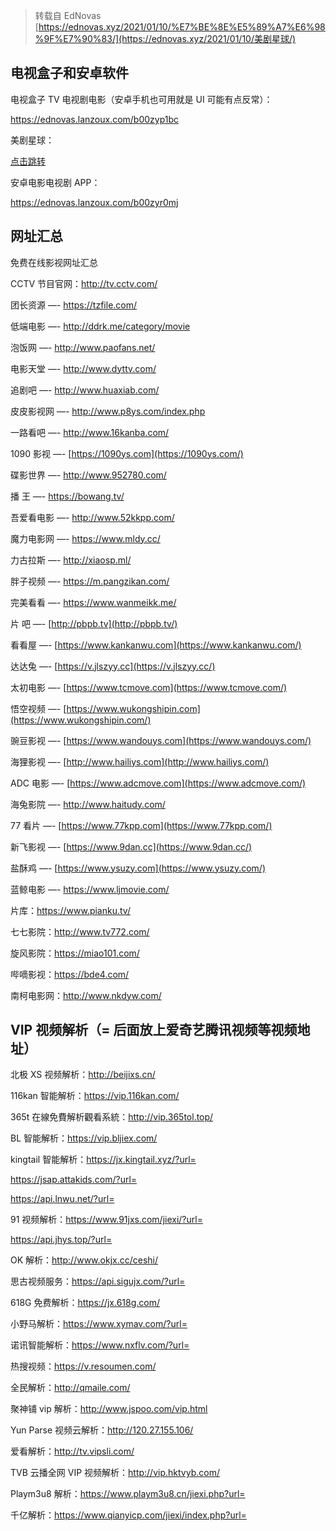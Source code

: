 > 转载自 EdNovas [https://ednovas.xyz/2021/01/10/%E7%BE%8E%E5%89%A7%E6%98%9F%E7%90%83/](https://ednovas.xyz/2021/01/10/美剧星球/)

## 电视盒子和安卓软件

电视盒子 TV 电视剧电影（安卓手机也可用就是 UI 可能有点反常）：

https://ednovas.lanzoux.com/b00zyp1bc

美剧星球：

[点击跳转](https://ednovas.xyz/2021/01/10/美剧星球/)

安卓电影电视剧 APP：

https://ednovas.lanzoux.com/b00zyr0mj

## 网址汇总

免费在线影视网址汇总

CCTV 节目官网：http://tv.cctv.com/

团长资源 —- https://tzfile.com/

低端电影 —- http://ddrk.me/category/movie

泡饭网 —- http://www.paofans.net/

电影天堂 —- http://www.dyttv.com/

追剧吧 —- http://www.huaxiab.com/

皮皮影视网 —- http://www.p8ys.com/index.php

一路看吧 —- http://www.16kanba.com/

1090 影视 —- [https://1090ys.com](https://1090ys.com/)

碟影世界 —- http://www.952780.com/

播 王 —- https://bowang.tv/

吾爱看电影 —- http://www.52kkpp.com/

魔力电影网 —- https://www.mldy.cc/

力古拉斯 —- http://xiaosp.ml/

胖子视频 —- https://m.pangzikan.com/

完美看看 —- https://www.wanmeikk.me/

片 吧 —- [http://pbpb.tv](http://pbpb.tv/)

看看屋 —- [https://www.kankanwu.com](https://www.kankanwu.com/)

达达兔 —- [https://v.jlszyy.cc](https://v.jlszyy.cc/)

太初电影 —- [https://www.tcmove.com](https://www.tcmove.com/)

悟空视频 —- [https://www.wukongshipin.com](https://www.wukongshipin.com/)

豌豆影视 —- [https://www.wandouys.com](https://www.wandouys.com/)

海狸影视 —- [http://www.hailiys.com](http://www.hailiys.com/)

ADC 电影 —- [https://www.adcmove.com](https://www.adcmove.com/)

海兔影院 —- http://www.haitudy.com/

77 看片 —- [https://www.77kpp.com](https://www.77kpp.com/)

新飞影视 —- [https://www.9dan.cc](https://www.9dan.cc/)

盐酥鸡 —- [https://www.ysuzy.com](https://www.ysuzy.com/)

蓝鲸电影 —- https://www.ljmovie.com/

片库：https://www.pianku.tv/

七七影院：http://www.tv772.com/

旋风影院：https://miao101.com/

哔嘀影视：https://bde4.com/

南柯电影网：http://www.nkdyw.com/

## VIP 视频解析（= 后面放上爱奇艺腾讯视频等视频地址）

北极 XS 视频解析：http://beijixs.cn/

116kan 智能解析：https://vip.116kan.com/

365t 在線免費解析觀看系統：http://vip.365tol.top/

BL 智能解析：https://vip.bljiex.com/

kingtail 智能解析：https://jx.kingtail.xyz/?url=

https://jsap.attakids.com/?url=

https://api.lnwu.net/?url=

91 视频解析：https://www.91jxs.com/jiexi/?url=

https://api.jhys.top/?url=

OK 解析：http://www.okjx.cc/ceshi/

思古视频服务：https://api.sigujx.com/?url=

618G 免费解析：https://jx.618g.com/

小野马解析：https://www.xymav.com/?url=

诺讯智能解析：https://www.nxflv.com/?url=

热搜视频：https://v.resoumen.com/

全民解析：http://qmaile.com/

聚神铺 vip 解析：http://www.jspoo.com/vip.html

Yun Parse 视频云解析：http://120.27.155.106/

爱看解析：http://tv.vipsli.com/

TVB 云播全网 VIP 视频解析：http://vip.hktvyb.com/

Playm3u8 解析：https://www.playm3u8.cn/jiexi.php?url=

千亿解析：https://www.qianyicp.com/jiexi/index.php?url=